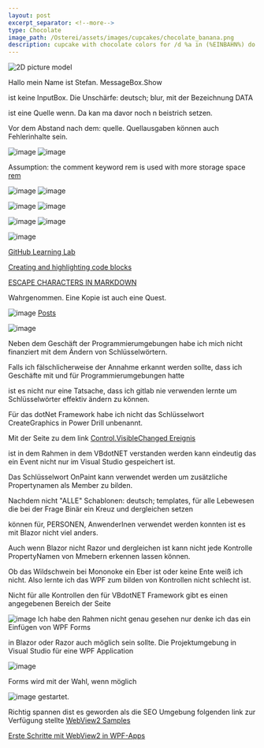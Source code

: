 ```yaml
---
layout: post
excerpt_separator: <!--more-->
type: Chocolate
image_path: /Osterei/assets/images/cupcakes/chocolate_banana.png
description: cupcake with chocolate colors for /d %a in (%EINBAHN%) do dir /b %a
---
```

![2D picture model](https://user-images.githubusercontent.com/75255909/205431353-16090c42-091d-40e7-871b-e578f7097c14.png)

Hallo mein Name ist Stefan.
MessageBox.Show

ist keine InputBox. Die Unschärfe: deutsch; blur,
mit der Bezeichnung DATA

ist eine Quelle wenn.
Da kan ma davor noch n beistrich setzen.

Vor dem Abstand nach dem: quelle.
Quellausgaben können auch Fehlerinhalte sein.

![image](https://user-images.githubusercontent.com/75255909/207273164-c1fcb7f7-98a3-45b2-916a-c62f8adb24d7.png)
![image](https://user-images.githubusercontent.com/75255909/207273602-2d0be7ea-9f17-4e61-912a-661d7b6c6c50.png)

Assumption: the comment keyword rem is used with more storage space
[rem](https://learn.microsoft.com/en-us/windows-server/administration/windows-commands/rem)

![image](https://user-images.githubusercontent.com/75255909/207275130-9820b300-e5d9-4ff5-bf3f-58a33848324b.png)
![image](https://user-images.githubusercontent.com/75255909/207275376-2e205551-eee7-4475-a72c-a5c7c7b0e5c9.png)

![image](https://user-images.githubusercontent.com/75255909/207275676-708a61d4-640c-4387-a044-de42ba89163d.png)
![image](https://user-images.githubusercontent.com/75255909/207278300-b15c65cd-3986-4e36-87d4-fda7b79e6882.png)

![image](https://user-images.githubusercontent.com/75255909/207279023-82ae1e5b-86d0-46c0-a1b0-2e120da6a8e2.png)
![image](https://user-images.githubusercontent.com/75255909/207279917-ade75bd7-f1fc-4ebe-93c3-df3c0ce36bc1.png)

![image](https://user-images.githubusercontent.com/75255909/207280280-404d7d3c-8cf6-442b-869f-49ad6135d534.png)

[GitHub Learning Lab](https://github.com/apps/github-learning-lab)

[Creating and highlighting code blocks](https://docs.github.com/en/get-started/writing-on-github/working-with-advanced-formatting/creating-and-highlighting-code-blocks)

[ESCAPE CHARACTERS IN MARKDOWN](https://whatismarkdown.com/how-to-escape-markdown-characters/#:~:text=Markdown%20is%20not%20a%20new%20language%3B%20it%20is,common%20way%20is%20to%20use%20the%20backslash%20character.)

Wahrgenommen.
Eine Kopie ist auch eine Quest.

![image](https://user-images.githubusercontent.com/75255909/206906378-80d2ae19-8b7c-4081-8741-13e0dac6603e.png)
[Posts](https://jekyllrb.com/docs/posts/#drafts)

![image](https://user-images.githubusercontent.com/75255909/206907144-ab328381-2aa2-40a5-9865-51132ea5cd15.png)

Neben dem Geschäft der Programmierumgebungen habe ich mich nicht finanziert
mit dem Ändern von Schlüsselwörtern.

Falls ich fälschlicherweise der Annahme erkannt werden sollte, dass ich
Geschäfte mit und für Programmierumgebungen hatte

ist es nicht nur eine Tatsache, dass ich gitlab nie verwenden lernte um
Schlüsselwörter effektiv ändern zu können.

Für das dotNet Framework habe ich nicht das Schlüsselwort CreateGraphics
in Power Drill unbenannt.

Mit der Seite zu dem link
[Control.VisibleChanged Ereignis](https://learn.microsoft.com/de-de/dotnet/api/system.windows.forms.control.visiblechanged?view=windowsdesktop-7.0)

ist in dem Rahmen in dem VBdotNET verstanden werden kann eindeutig
das ein Event nicht nur im Visual Studio gespeichert ist.

Das Schlüsselwort OnPaint kann verwendet werden um zusätzliche
Propertynamen als Member zu bilden.

Nachdem nicht "ALLE" Schablonen: deutsch; templates,
für alle Lebewesen die bei der Frage Binär ein Kreuz und dergleichen setzen

können für, PERSONEN, AnwenderInen verwendet werden konnten
ist es mit Blazor nicht viel anders.

Auch wenn Blazor nicht Razor und dergleichen ist kann nicht jede Kontrolle
PropertyNamen von Mmebern erkennen lassen können.

Ob das Wildschwein bei Mononoke ein Eber ist oder keine Ente weiß ich nicht.
Also lernte ich das WPF zum bilden von Kontrollen nicht schlecht ist.

Nicht für alle Kontrollen den für VBdotNET Framework gibt es einen angegebenen Bereich
der Seite

![image](https://user-images.githubusercontent.com/75255909/206918163-f8577fb9-5257-4c45-8262-bfcb81d6801d.png)
Ich habe den Rahmen nicht genau gesehen nur denke ich das ein Einfügen von WPF Forms

in Blazor oder Razor auch möglich sein sollte.
Die Projektumgebung in Visual Studio für eine WPF Application

![image](https://user-images.githubusercontent.com/75255909/206918880-3b661df3-8b2c-436c-9fb0-8c72a2dd8fd2.png)

Forms 
wird mit der Wahl, wenn möglich

![image](https://user-images.githubusercontent.com/75255909/206918442-39c83f62-091f-4abd-a7fb-08bc70d78989.png)
gestartet.

Richtig spannen dist es geworden als die SEO Umgebung folgenden link zur Verfügung stellte
[WebView2 Samples](https://github.com/MicrosoftEdge/WebView2Samples)

[Erste Schritte mit WebView2 in WPF-Apps](https://learn.microsoft.com/de-de/microsoft-edge/webview2/get-started/wpf)

